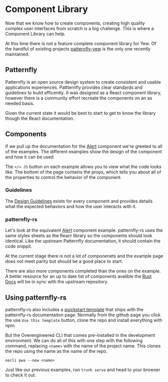 # Component Library

Now that we know how to create components, creating high quality complex user interfaces from 
scratch is a big challenge. This is where a Component Library can help.

At this time there is not a feature complete component library for Yew. Of the handful of existing
projects [patternfly-yew](https://github.com/ctron/patternfly-yew) is the only one recently 
maintained.

## Patternfly

Patternfly is an open source design system to create consistent and usable applications
experiences. Pattternfly provides clear standards and guidelines to build efficently. It was 
designed as a React component library, however there is a community effort recreate the components
on an as needed basis.

Given the current state it would be best to start to get to know the library though the React 
documentation.

## Components

If we pull up the documentation for the [Alert](https://www.patternfly.org/v4/components/alert)
component we're greeted to all of the examples. The different examples show the design of the 
component and how it can be used. 

The `</> JS` button on each example allows you to view what the code looks like. The bottom of the
page contains the props, which tells you about all of the properties to control the behavior of
the component.

### Guidelines

The [Design Guidelines](https://www.patternfly.org/v4/components/alert/design-guidelines) exists 
for every component and provides details what the expected behaviors and how the user interacts 
with it.

### patternfly-rs

Let's look at the equivalent [Alert](https://ctron.github.io/components/alert) component 
example. patternfly-rs uses the same styles sheets as the React library so the components should 
look identical. Like the upstream Patternfly documentation, it should contain the code snippit.

At the current stage there is not a lot of componenets and the example page does not meet parity
but should be a good place to start.

There are also more components completed than the ones on the example. A better resource for an up
to date list of components avalible the 
[Rust Docs](https://docs.rs/patternfly-yew/latest/patternfly_yew/index.html) will be in sync with 
the upstream repository.

## Using patternfly-rs

patternfly-rs also includes a [quickstart template](https://github.com/ctron/patternfly-yew) that
ships with the patternfly-rs documentaiton page. Normally from the github page you click the use
`Use this template` button, clone the repo and install everything with npm.

But the Overengineered CLI that comes pre-installed in the development environment. We can do all 
of this with one step with the following command, replacing `<name>` with the name of the project 
name. This clones the repo using the name as the name of the repo.

```rust,ignore
oecli pwa --new <name>
```

Just like our previous examples, run `trunk serve` and head to your browser to check it out. 

